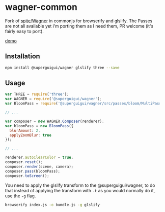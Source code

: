 # wagner-common

Fork of [spite/Wagner](http://github.com/spite/Wagner) in commonjs for browserify and glslify. The Passes are not all available yet i'm porting them as I need them, PR welcome (it's fairly easy to port).

[demo](http://superguigui.github.io/Wagner)

## Installation

```bash
npm install @superguigui/wagner glslify three --save
```

## Usage

```javascript
var THREE = require('three');
var WAGNER = require('@superguigui/wagner');
var BloomPass = require('@superguigui/wagner/src/passes/bloom/MultiPassBloomPass');

// ...

var composer = new WAGNER.Composer(renderer);
var bloomPass = new BloomPass({
  blurAmount: 2,
  applyZoomBlur: true
});

// ...

renderer.autoClearColor = true;
composer.reset();
composer.render(scene, camera);
composer.pass(bloomPass);
composer.toScreen();
```

You need to apply the glslify transform to the @superguigui/wagner, to do that instead of applying the transform with `-t` as you would normally do it, use the `-g` flag.
```bash
browserify index.js -o bundle.js -g glslify
```